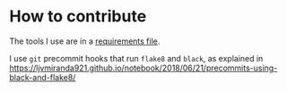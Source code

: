 # How to contribute

The tools I use are in a [requirements file](./requirements-dev.txt).

I use `git` precommit hooks that run `flake8` and `black`, as explained in <https://ljvmiranda921.github.io/notebook/2018/06/21/precommits-using-black-and-flake8/>
